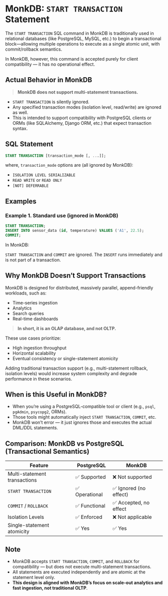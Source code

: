 # MonkDB: `START TRANSACTION` Statement

The `START TRANSACTION` SQL command in MonkDB is traditionally used in relational databases (like PostgreSQL, MySQL, etc.) to begin a transactional block—allowing multiple operations to execute as a single atomic unit, with commit/rollback semantics.

In MonkDB, however, this command is accepted purely for client compatibility — it has no operational effect. 

## Actual Behavior in MonkDB

> **MonkDB does not support multi-statement transactions.**

- `START TRANSACTION` is silently ignored.
- Any specified transaction modes (isolation level, read/write) are ignored as well.
- This is intended to support compatibility with PostgreSQL clients or ORMs (like SQLAlchemy, Django ORM, etc.) that expect transaction syntax.

## SQL Statement

```sql
START TRANSACTION [transaction_mode [, ...]];
```

where, `transaction_mode` options are (all ignored by MonkDB):

- `ISOLATION LEVEL SERIALIZABLE`
- `READ WRITE` or `READ ONLY`
- `[NOT] DEFERRABLE`

## Examples
### Example 1. Standard use (ignored in MonkDB)

```sql
START TRANSACTION;
INSERT INTO sensor_data (id, temperature) VALUES ('A1', 22.5);
COMMIT;
```

In MonkDB:

`START TRANSACTION` and `COMMIT` are ignored. The `INSERT` runs immediately and is not part of a transaction.

## Why MonkDB Doesn’t Support Transactions

MonkDB is designed for distributed, massively parallel, append-friendly workloads, such as:
- Time-series ingestion
- Analytics
- Search queries
- Real-time dashboards

> **In short, it is an OLAP database, and not OLTP.**

These use cases prioritize:

- High ingestion throughput
- Horizontal scalability
- Eventual consistency or single-statement atomicity

Adding traditional transaction support (e.g., multi-statement rollback, isolation levels) would increase system complexity and degrade performance in these scenarios.

## When is this Useful in MonkDB?

- When you’re using a PostgreSQL-compatible tool or client (e.g., `psql`, `pgAdmin`, `psycopg2`, ORMs).
- Those tools might automatically inject `START TRANSACTION`, `COMMIT`, etc.
- MonkDB won’t error — it just ignores those and executes the actual DML/DDL statements.

## Comparison: MonkDB vs PostgreSQL (Transactional Semantics)

| **Feature**                   | **PostgreSQL**       | **MonkDB**           |
|--------------------------------|----------------------|-----------------------|
| Multi-statement transactions   | ✅ Supported         | ❌ Not supported      |
| `START TRANSACTION`              | ✅ Operational       | ✅ Ignored (no effect)|
| `COMMIT` / `ROLLBACK`              | ✅ Functional        | ✅ Accepted, no effect|
| Isolation Levels               | ✅ Enforced          | ❌ Not applicable     |
| Single-statement atomicity     | ✅ Yes               | ✅ Yes                |


## Note

- MonkDB accepts `START TRANSACTION`, `COMMIT`, and `ROLLBACK` for compatibility — but does not execute multi-statement transactions.
- All statements are executed independently and are atomic at the statement level only.
- **This design is aligned with MonkDB’s focus on scale-out analytics and fast ingestion, not traditional OLTP**.
